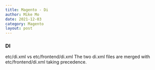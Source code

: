 ```yaml
---
title: Magento - Di
author: Mike Mo
date: 2021-12-03
category: Magento
layout: post
---
```


### DI
etc/di.xml vs etc/frontend/di.xml
The two di.xml files are merged with etc/frontend/di.xml taking precedence.